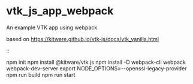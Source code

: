 # vtk_js_app_webpack
An example VTK app using webpack

based on https://kitware.github.io/vtk-js/docs/vtk_vanilla.html

::
  
  npm init
  npm install @kitware/vtk.js
  npm install -D webpack-cli webpack webpack-dev-server
  export NODE_OPTIONS=--openssl-legacy-provider
  npm run build
  npm run start
